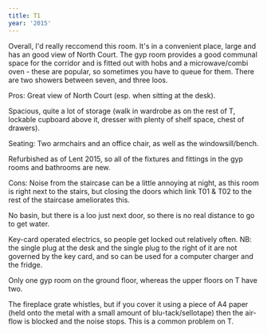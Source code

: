 ```yaml
---
title: T1
year: '2015'
---
```


Overall, I'd really reccomend this room. It's in a convenient place, large and has an good view of North Court. The gyp room provides a good communal space for the corridor and is fitted out with hobs and a microwave/combi oven - these are popular, so sometimes you have to queue for them. There are two showers between seven, and three loos.

Pros: Great view of North Court (esp. when sitting at the desk).

Spacious, quite a lot of storage (walk in wardrobe as on the rest of T, lockable cupboard above it, dresser with plenty of shelf space, chest of drawers).

Seating: Two armchairs and an office chair, as well as the windowsill/bench.

Refurbished as of Lent 2015, so all of the fixtures and fittings in the gyp rooms and bathrooms are new.

Cons: Noise from the staircase can be a little annoying at night, as this room is right next to the stairs, but closing the doors which link T01 & T02 to the rest of the staircase ameliorates this. 

No basin, but there is a loo just next door, so there is no real distance to go to get water.

Key-card operated electrics, so people get locked out relatively often. NB: the single plug at the desk and the single plug to the right of it are not governed by the key card, and so can be used for a computer charger and the fridge.

Only one gyp room on the ground floor, whereas the upper floors on T have two.

The fireplace grate whistles, but if you cover it using a piece of A4 paper (held onto the metal with a small amount of blu-tack/sellotape) then the air-flow is blocked and the noise stops. This is a common problem on T.